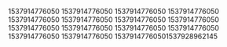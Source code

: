 1537914776050
1537914776050
1537914776050
1537914776050
1537914776050
1537914776050
1537914776050
1537914776050
1537914776050
1537914776050
1537914776050
1537914776050
1537914776050
1537914776050
15379147760501537928962145